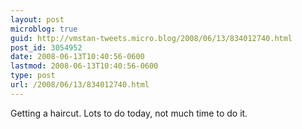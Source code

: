 ```yaml
---
layout: post
microblog: true
guid: http://vmstan-tweets.micro.blog/2008/06/13/834012740.html
post_id: 3054952
date: 2008-06-13T10:40:56-0600
lastmod: 2008-06-13T10:40:56-0600
type: post
url: /2008/06/13/834012740.html
---
```

Getting a haircut. Lots to do today, not much time to do it.

